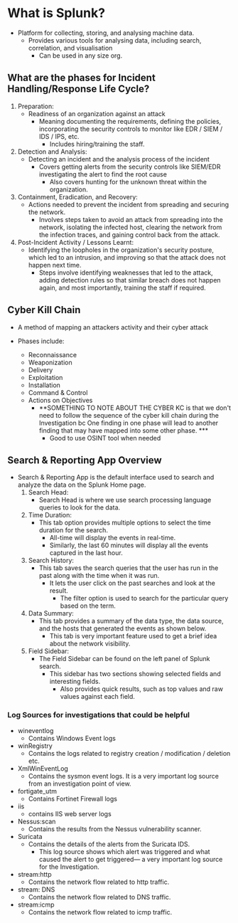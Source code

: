 # What is Splunk?

- Platform for collecting, storing, and analysing machine data.
  - Provides various tools for analysing data, including search, correlation, and visualisation
    - Can be used in any size org.

## What are the phases for Incident Handling/Response Life Cycle?

1. Preparation:
   - Readiness of an organization against an attack
     - Meaning documenting the requirements, defining the policies, incorporating the security controls to monitor like EDR / SIEM / IDS / IPS, etc.
       - Includes hiring/training the staff.
2. Detection and Analysis:
   - Detecting an incident and the analysis process of the incident
     - Covers getting alerts from the security controls like SIEM/EDR investigating the alert to find the root cause
       - Also covers hunting for the unknown threat within the organization.
3. Containment, Eradication, and Recovery:
   - Actions needed to prevent the incident from spreading and securing the network.
     - Involves steps taken to avoid an attack from spreading into the network, isolating the infected host, clearing the network from the infection traces, and gaining control back from the attack.
4. Post-Incident Activity / Lessons Learnt:
   - Identifying the loopholes in the organization's security posture, which led to an intrusion, and improving so that the attack does not happen next time.
     - Steps involve identifying weaknesses that led to the attack, adding detection rules so that similar breach does not happen again, and most importantly, training the staff if required.

## Cyber Kill Chain

- A method of mapping an attackers activity and their cyber attack

- Phases include:
  - Reconnaissance
  - Weaponization
  - Delivery
  - Exploitation
  - Installation
  - Command & Control
  - Actions on Objectives
    - **SOMETHING TO NOTE ABOUT THE CYBER KC is that we don't need to follow the sequence of the cyber kill chain during the Investigation bc One finding in one phase will lead to another finding that may have mapped into some other phase. ***
      - Good to use OSINT tool when needed

## Search & Reporting App Overview

- Search & Reporting App is the default interface used to search and analyze the data on the Splunk Home page.
  1. Search Head:
     - Search Head is where we use search processing language queries to look for the data.
  2. Time Duration:
     - This tab option provides multiple options to select the time duration for the search.
       - All-time will display the events in real-time.
       - Similarly, the last 60 minutes will display all the events captured in the last hour.
  3. Search History:
     - This tab saves the search queries that the user has run in the past along with the time when it was run.
       - It lets the user click on the past searches and look at the result.
         - The filter option is used to search for the particular query based on the term.
  4. Data Summary:
     - This tab provides a summary of the data type, the data source, and the hosts that generated the events as shown below.
       - This tab is very important feature used to get a brief idea about the network visibility.
  5. Field Sidebar:
     - The Field Sidebar can be found on the left panel of Splunk search.
        - This sidebar has two sections showing selected fields and interesting fields.
          - Also provides quick results, such as top values and raw values against each field.

### Log Sources for investigations that could be helpful

- wineventlog
  - Contains Windows Event logs
- winRegistry
  - Contains the logs related to registry creation / modification / deletion etc.
- XmlWinEventLog
  - Contains the sysmon event logs. It is a very important log source from an investigation point of view.
- fortigate_utm
  - Contains Fortinet Firewall logs
- iis
  - contains IIS web server logs
- Nessus:scan
  - Contains the results from the Nessus vulnerability scanner.
- Suricata
  - Contains the details of the alerts from the Suricata IDS.
    - This log source shows which alert was triggered and what caused the alert to get triggered— a very important log source for the Investigation.
- stream:http
  - Contains the network flow related to http traffic.
- stream: DNS
  - Contains the network flow related to DNS traffic.
- stream:icmp
  - Contains the network flow related to icmp traffic.
